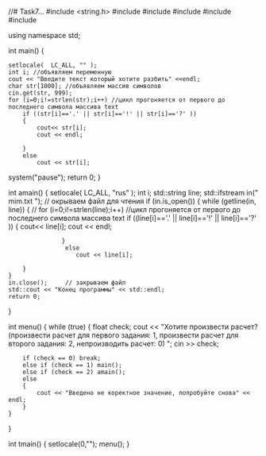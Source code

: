 //# Task7...
#include <string.h>
#include <cstdlib>
#include <iostream>
#include <fstream>
#include <string>
#include <cstring>
 
using namespace std;
 
int main()
 {
    
    setlocale(  LC_ALL, "" );
    int i; //объявляем переменную
    cout << "Введите текст который хотите разбить" <<endl;
    char str[1000]; //объявляем массив символов
    cin.get(str, 999);
    for (i=0;i!=strlen(str);i++) //цикл прогоняется от первого до последнего символа массива text
        if ((str[i]=='.' || str[i]=='!' || str[i]=='?' ))
        {
            cout<< str[i];
            cout << endl;
                    
        }
        else
            cout << str[i];
system("pause");
return 0;
}

int amain()
{
    setlocale(  LC_ALL, "rus" );
    int i;
    std::string line;
    std::ifstream in(" mim.txt "); // окрываем файл для чтения
    if (in.is_open())
    {
        while (getline(in, line))
        {
         //   for (i=0;i!=strlen(line);i++) //цикл прогоняется от первого до последнего символа массива text
                   if ((line[i]=='.' || line[i]=='!' || line[i]=='?' ))
                   {
                       cout<< line[i];
                        cout << endl;
                                
                   }
                    else
                       cout << line[i];
            
        }
    }
    in.close();     // закрываем файл
    std::cout << "Конец программы" << std::endl;
    return 0;
}

int menu()
{
    while (true)
    {
        float check;
        cout << "Хотите произвести расчет? (произвести расчет для первого задания: 1, произвести расчет для второго задания: 2, непроизводить расчет: 0) ";
        cin >> check;

        if (check == 0) break;
        else if (check == 1) main();
        else if (check == 2) amain();
        else
        {
            cout << "Введено не коректное значение, попробуйте снова" << endl;
        }
    }
}

int tmain()
{
    setlocale(0,"");
    menu();
}
